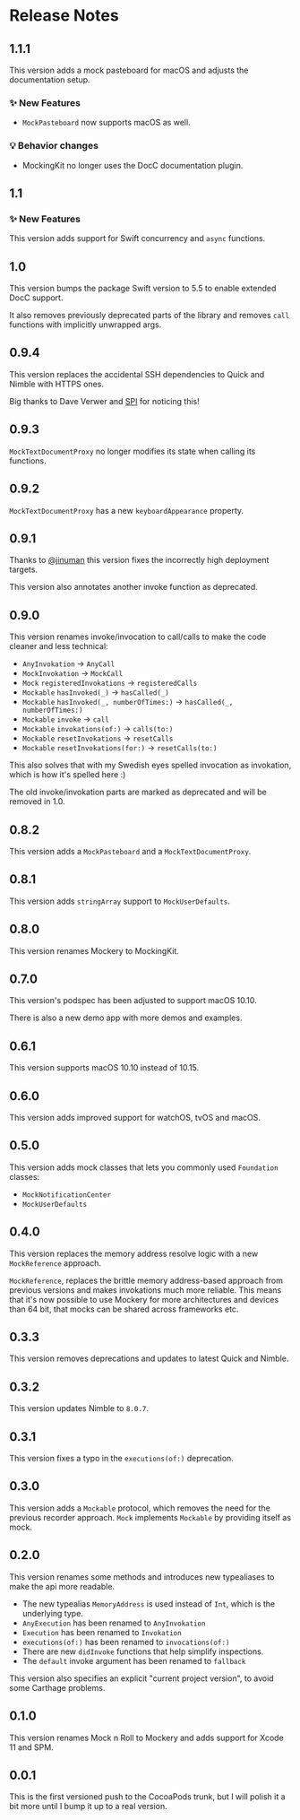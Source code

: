 # Release Notes


## 1.1.1

This version adds a mock pasteboard for macOS and adjusts the documentation setup.

### ✨ New Features

* `MockPasteboard` now supports macOS as well.

### 💡 Behavior changes

* MockingKit no longer uses the DocC documentation plugin.



## 1.1

### ✨ New Features

This version adds support for Swift concurrency and `async` functions.



## 1.0

This version bumps the package Swift version to 5.5 to enable extended DocC support.

It also removes previously deprecated parts of the library and removes `call` functions with implicitly unwrapped args.



## 0.9.4

This version replaces the accidental SSH dependencies to Quick and Nimble with HTTPS ones.

Big thanks to Dave Verwer and [SPI](https://swiftpackageindex.com) for noticing this!



## 0.9.3

`MockTextDocumentProxy` no longer modifies its state when calling its functions.



## 0.9.2

`MockTextDocumentProxy` has a new `keyboardAppearance` property.



## 0.9.1

Thanks to [@jinuman](https://github.com/jinuman) this version fixes the incorrectly high deployment targets.

This version also annotates another invoke function as deprecated.



## 0.9.0

This version renames invoke/invocation to call/calls to make the code cleaner and less technical:

* `AnyInvokation` → `AnyCall`
* `MockInvokation` → `MockCall`
* `Mock` `registeredInvokations` → `registeredCalls`
* `Mockable` `hasInvoked(_)` → `hasCalled(_)`
* `Mockable` `hasInvoked(_, numberOfTimes:)` → `hasCalled(_, numberOfTimes:)`
* `Mockable` `invoke` → `call`
* `Mockable` `invokations(of:)` → `calls(to:)`
* `Mockable` `resetInvokations` → `resetCalls`
* `Mockable` `resetInvokations(for:)` → `resetCalls(to:)`

This also solves that with my Swedish eyes spelled invocation as invokation, which is how it's spelled here :)   

The old invoke/invokation parts are marked as deprecated and will be removed in 1.0. 



## 0.8.2

This version adds a `MockPasteboard` and a `MockTextDocumentProxy`.



## 0.8.1

This version adds `stringArray` support to `MockUserDefaults`.



## 0.8.0

This version renames Mockery to MockingKit.



## 0.7.0

This version's podspec has been adjusted to support macOS 10.10.

There is also a new demo app with more demos and examples. 



## 0.6.1

This version supports macOS 10.10 instead of 10.15.



## 0.6.0

This version adds improved support for watchOS, tvOS and macOS.



## 0.5.0

This version adds mock classes that lets you commonly used `Foundation` classes:

* `MockNotificationCenter`
* `MockUserDefaults`



## 0.4.0

This version replaces the memory address resolve logic with a new `MockReference` approach.

`MockReference`, replaces the brittle memory address-based approach from previous versions and makes invokations much more reliable. This means that it's now possible to use Mockery for more architectures and devices than 64 bit, that mocks can be shared across frameworks etc.



## 0.3.3

This version removes deprecations and updates to latest Quick and Nimble.



## 0.3.2

This version updates Nimble to `8.0.7`.



## 0.3.1

This version fixes a typo in the `executions(of:)` deprecation.



## 0.3.0

This version adds a `Mockable` protocol, which removes the need for the previous recorder approach. `Mock` implements `Mockable` by providing itself as mock.



## 0.2.0

This version renames some methods and introduces new typealiases to make the api more readable.

* The new typealias `MemoryAddress`  is used instead of `Int`, which is the underlying type.
* `AnyExecution` has been renamed to `AnyInvokation`
* `Execution` has been renamed to `Invokation`
* `executions(of:)` has been renamed to `invocations(of:)`
* There are new `didInvoke` functions that help simplify inspections.
* The `default` invoke argument has been renamed to `fallback` 

This version also specifies an explicit "current project version", to avoid some Carthage problems. 



## 0.1.0

This version renames Mock n Roll to Mockery and adds support for Xcode 11 and SPM.



## 0.0.1

This is the first versioned push to the CocoaPods trunk, but I will polish it a bit more until I bump it up to a real version.
